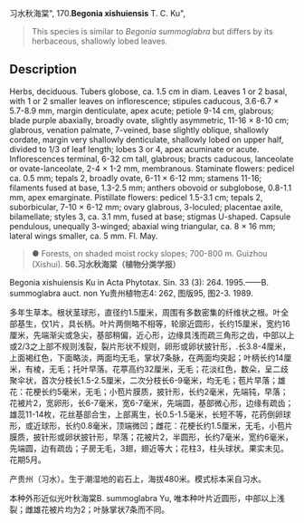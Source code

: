 习水秋海棠",
170.**Begonia xishuiensis** T. C. Ku",

> This species is similar to *Begonia summoglabra* but differs by its herbaceous, shallowly lobed leaves.

## Description
Herbs, deciduous. Tubers globose, ca. 1.5 cm in diam. Leaves 1 or 2 basal, with 1 or 2 smaller leaves on inflorescence; stipules caducous, 3.6-6.7 × 5.7-8.9 mm, margin denticulate, apex acute; petiole 9-14 cm, glabrous; blade purple abaxially, broadly ovate, slightly asymmetric, 11-16 × 8-10 cm; glabrous, venation palmate, 7-veined, base slightly oblique, shallowly cordate, margin very shallowly denticulate, shallowly lobed on upper half, divided to 1/3 of leaf length; lobes 3 or 4, apex acuminate or acute. Inflorescences terminal, 6-32 cm tall, glabrous; bracts caducous, lanceolate or ovate-lanceolate, 2-4 × 1-2 mm, membranous. Staminate flowers: pedicel ca. 0.5 mm; tepals 2, broadly ovate, 6-11 × 6-12 mm; stamens 11-16; filaments fused at base, 1.3-2.5 mm; anthers obovoid or subglobose, 0.8-1.1 mm, apex emarginate. Pistillate flowers: pedicel 1.5-3.1 cm; tepals 2, suborbicular, 7-10 × 6-12 mm; ovary glabrous, 3-loculed; placentae axile, bilamellate; styles 3, ca. 3.1 mm, fused at base; stigmas U-shaped. Capsule pendulous, unequally 3-winged; abaxial wing triangular, ca. 8 × 16 mm; lateral wings smaller, ca. 5 mm. Fl. May.

> ● Forests, on shaded moist rocky slopes; 700-800 m. Guizhou (Xishui).
**56.习水秋海棠（植物分类学报）**

Begonia xishuiensis Ku in Acta Phytotax. Sin. 33 (3): 264. 1995.——B. summoglabra auct. non Yu贵州植物志4: 262, 图版95, 图2-3. 1989.

多年生草本。根状茎球形，直径约1.5厘米，周围有多数密集的纤维状之根。叶全部基生，仅1片，具长柄。叶片两侧略不相等，轮廓近圆形，长约15厘米，宽约16厘米，先端渐尖或急尖，基部稍偏，近心形，边缘具浅而疏三角形之齿，中部以上或2/3之上部不规则浅裂，裂片形状不规则，卵形或卵状披针形，.长3.8-4厘米，上面褐红色，下面略淡，两面均无毛，掌状7条脉，在两面均突起；叶柄长约14厘米，有棱，无毛；托叶早落。花葶高约32厘米，无毛；花淡红色，数朵，呈二歧聚伞状，首次分枝长1.5-2.5厘米，二次分枝长6-9毫米，均无毛；苞片早落；雄花：花梗长约5毫米，无毛；小苞片膜质，披针形，长约2毫米，先端钝，早落；花被片2，宽卵形，长6-7毫米，宽6-7毫米，先端圆，基部微心形，边缘有疏齿；雄蕊11-14枚，花丝基部合生，上部离生，长0.5-1.5毫米，长短不等，花药倒卵球形，或近球形，长约0.8毫米，顶端微凹；雌花：花梗长约1.5厘米，无毛，小苞片膜质，披针形或卵状披针形，早落；花被片2，半圆形，长约7毫米，宽约6毫米，先端圆，边有疏齿；子房无毛，3翅，翅近等大；花柱3，柱头球状。果实未见。花期5月。

产贵州（习水）。生于潮湿地的岩石上，海拔480米。模式标本采自习水。

本种外形近似光叶秋海棠B. summoglabra Yu, 唯本种叶片近圆形，中部以上浅裂；雌雄花被片均为2；叶脉掌状7条而不同。
